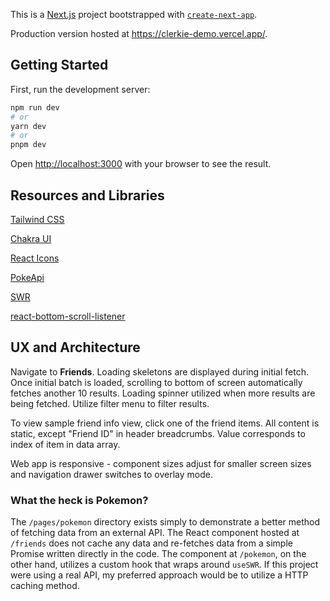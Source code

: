 This is a [Next.js](https://nextjs.org/) project bootstrapped with [`create-next-app`](https://github.com/vercel/next.js/tree/canary/packages/create-next-app).

Production version hosted at https://clerkie-demo.vercel.app/.

## Getting Started

First, run the development server:

```bash
npm run dev
# or
yarn dev
# or
pnpm dev
```

Open [http://localhost:3000](http://localhost:3000) with your browser to see the result.

## Resources and Libraries

[Tailwind CSS](https://tailwindcss.com/)

[Chakra UI](https://chakra-ui.com/)

[React Icons](https://react-icons.github.io/react-icons)

[PokeApi](https://pokeapi.co/)

[SWR](https://swr.vercel.app/)

[react-bottom-scroll-listener](https://github.com/karl-run/react-bottom-scroll-listener#readme)

## UX and Architecture

Navigate to **Friends**. Loading skeletons are displayed during initial fetch. Once initial batch is loaded, scrolling to bottom of screen automatically fetches another 10 results. Loading spinner utilized when more results are being fetched. Utilize filter menu to filter results.

To view sample friend info view, click one of the friend items. All content is static, except "Friend ID" in header breadcrumbs. Value corresponds to index of item in data array.

Web app is responsive - component sizes adjust for smaller screen sizes and navigation drawer switches to overlay mode.

### What the heck is Pokemon?

The `/pages/pokemon` directory exists simply to demonstrate a better method of fetching data from an external API. The React component hosted at `/friends` does not cache any data and re-fetches data from a simple Promise written directly in the code. The component at `/pokemon`, on the other hand, utilizes a custom hook that wraps around `useSWR`. If this project were using a real API, my preferred approach would be to utilize a HTTP caching method.
